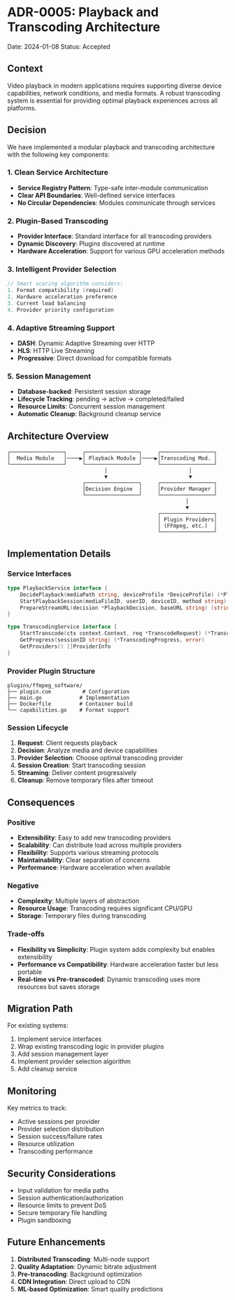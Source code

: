 # ADR-0005: Playback and Transcoding Architecture

Date: 2024-01-08
Status: Accepted

## Context

Video playback in modern applications requires supporting diverse device capabilities, network conditions, and media formats. A robust transcoding system is essential for providing optimal playback experiences across all platforms.

## Decision

We have implemented a modular playback and transcoding architecture with the following key components:

### 1. Clean Service Architecture
- **Service Registry Pattern**: Type-safe inter-module communication
- **Clear API Boundaries**: Well-defined service interfaces
- **No Circular Dependencies**: Modules communicate through services

### 2. Plugin-Based Transcoding
- **Provider Interface**: Standard interface for all transcoding providers
- **Dynamic Discovery**: Plugins discovered at runtime
- **Hardware Acceleration**: Support for various GPU acceleration methods

### 3. Intelligent Provider Selection
```go
// Smart scoring algorithm considers:
1. Format compatibility (required)
2. Hardware acceleration preference
3. Current load balancing
4. Provider priority configuration
```

### 4. Adaptive Streaming Support
- **DASH**: Dynamic Adaptive Streaming over HTTP
- **HLS**: HTTP Live Streaming
- **Progressive**: Direct download for compatible formats

### 5. Session Management
- **Database-backed**: Persistent session storage
- **Lifecycle Tracking**: pending → active → completed/failed
- **Resource Limits**: Concurrent session management
- **Automatic Cleanup**: Background cleanup service

## Architecture Overview

```
┌─────────────────┐     ┌─────────────────┐     ┌─────────────────┐
│  Media Module   │────▶│ Playback Module │────▶│Transcoding Mod. │
└─────────────────┘     └─────────────────┘     └─────────────────┘
                               │                          │
                               ▼                          ▼
                        ┌─────────────────┐     ┌─────────────────┐
                        │Decision Engine  │     │Provider Manager │
                        └─────────────────┘     └─────────────────┘
                                                         │
                                                         ▼
                                                ┌─────────────────┐
                                                │ Plugin Providers│
                                                │ (FFmpeg, etc.)  │
                                                └─────────────────┘
```

## Implementation Details

### Service Interfaces
```go
type PlaybackService interface {
    DecidePlayback(mediaPath string, deviceProfile *DeviceProfile) (*PlaybackDecision, error)
    StartPlaybackSession(mediaFileID, userID, deviceID, method string) (*PlaybackSession, error)
    PrepareStreamURL(decision *PlaybackDecision, baseURL string) (string, error)
}

type TranscodingService interface {
    StartTranscode(ctx context.Context, req *TranscodeRequest) (*TranscodeSession, error)
    GetProgress(sessionID string) (*TranscodingProgress, error)
    GetProviders() []ProviderInfo
}
```

### Provider Plugin Structure
```
plugins/ffmpeg_software/
├── plugin.cue          # Configuration
├── main.go            # Implementation
├── Dockerfile         # Container build
└── capabilities.go    # Format support
```

### Session Lifecycle
1. **Request**: Client requests playback
2. **Decision**: Analyze media and device capabilities
3. **Provider Selection**: Choose optimal transcoding provider
4. **Session Creation**: Start transcoding session
5. **Streaming**: Deliver content progressively
6. **Cleanup**: Remove temporary files after timeout

## Consequences

### Positive
- **Extensibility**: Easy to add new transcoding providers
- **Scalability**: Can distribute load across multiple providers
- **Flexibility**: Supports various streaming protocols
- **Maintainability**: Clear separation of concerns
- **Performance**: Hardware acceleration when available

### Negative
- **Complexity**: Multiple layers of abstraction
- **Resource Usage**: Transcoding requires significant CPU/GPU
- **Storage**: Temporary files during transcoding

### Trade-offs
- **Flexibility vs Simplicity**: Plugin system adds complexity but enables extensibility
- **Performance vs Compatibility**: Hardware acceleration faster but less portable
- **Real-time vs Pre-transcoded**: Dynamic transcoding uses more resources but saves storage

## Migration Path

For existing systems:
1. Implement service interfaces
2. Wrap existing transcoding logic in provider plugins
3. Add session management layer
4. Implement provider selection algorithm
5. Add cleanup service

## Monitoring

Key metrics to track:
- Active sessions per provider
- Provider selection distribution
- Session success/failure rates
- Resource utilization
- Transcoding performance

## Security Considerations

- Input validation for media paths
- Session authentication/authorization
- Resource limits to prevent DoS
- Secure temporary file handling
- Plugin sandboxing

## Future Enhancements

1. **Distributed Transcoding**: Multi-node support
2. **Quality Adaptation**: Dynamic bitrate adjustment
3. **Pre-transcoding**: Background optimization
4. **CDN Integration**: Direct upload to CDN
5. **ML-based Optimization**: Smart quality predictions